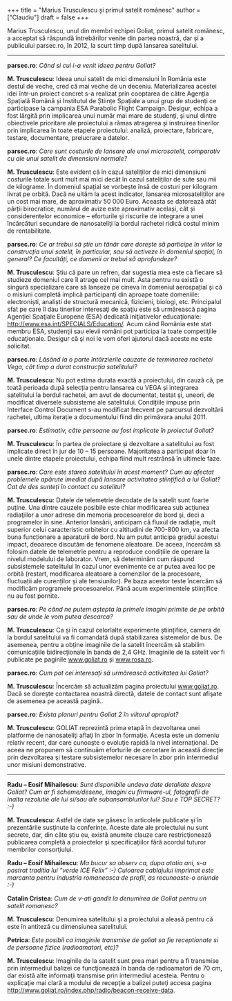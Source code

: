 +++
title = "Marius Trusculescu și primul satelit românesc"
author = ["Claudiu"]
draft = false
+++

Marius Trusculescu, unul din membri echipei Goliat, primul satelit românesc, a acceptat să răspundă întrebărilor venite din partea noastră, dar și a publicului parsec.ro, în 2012, la scurt timp după lansarea satelitului.

---

**parsec.ro**: _Când si cui i-a venit ideea pentru Goliat?_

**M. Trusculescu**: Ideea unui satelit de mici dimensiuni în România este destul de veche, cred că mai veche de un deceniu. Materializarea acestei idei într-un proiect concret s-a realizat prin cooptarea de către Agenția Spațială Română și Institutul de Științe Spațiale a unui grup de studenți ce participase la campania ESA Parabolic Flight Campaign. Desigur, echipa a fost lărgită prin implicarea unui număr mai mare de studenți, și unul dintre obiectivele prioritare ale proiectului a rămas atragerea şi instruirea tinerilor prin implicarea în toate etapele proiectului: analiză, proiectare, fabricare, testare, documentare, prelucrare a datelor.

**parsec.ro**: _Care sunt costurile de lansare ale unui microsatelit, comparativ cu ale unui satelit de dimensiuni normale?_

**M. Trusculescu**: Este evident că în cazul sateliților de mici dimensiuni costurile totale sunt mult mai mici decât în cazul sateliților de sute sau mii de kilograme. În domeniul spațial se vorbește însă de costuri per kilogram livrat pe orbită. Dacă ne uităm la acest indicator, lansarea microsateliților are un cost mai mare, de aproximativ 50 000 Euro. Aceasta se datorează atât părții birocratice, numărul de avize este aproximativ același, cât și considerentelor economice – eforturile şi riscurile de integrare a unei încărcături secundare de nanosateliți la bordul rachetei ridică costul minim de rentabilitate.

**parsec.ro**: _Ce ar trebui să știe un tânăr care dorește să participe în viitor la construcția unui satelit, în particular, sau să activeze în domeniul spațial, în general? Ce facultăți, ce domenii ar trebui să aprofundeze?_

**M. Trusculescu**: Ştiu că pare un refren, dar sugestia mea este ca fiecare să studieze domeniul care îl atrage cel mai mult. Asta pentru nu există o singură specializare care să lanseze pe cineva în domeniul aerospațial şi că o misiuni completă implică participanţi din aproape toate domeniile: electroniști, analiști de structură mecanică, fizicieni, biologi, etc. Principalul sfat pe care îl dau tinerilor interesaţi de spaţiu este să urmărească pagina Agenţiei Spaţiale Europene (ESA) dedicată iniţiativelor educaţionale: <http://www.esa.int/SPECIALS/Education/>. Acum când România este stat membru ESA, studenţii sau elevii români pot participa la toate competiţiile educaţionale. Desigur că şi noi le vom oferi ajutorul dacă aceste ne este solicitat.

**parsec.ro**: _Lăsând la o parte întârzierile cauzate de terminarea rachetei Vega, cât timp a durat construcția satelitului?_

**M. Trusculescu**: Nu pot estima durata exactă a proiectului, din cauză că, pe toată perioada după selecția pentru lansarea cu VEGA și integrarea satelitului la bordul rachetei, am avut de documentat, testat și, uneori, de modificat diversele subsisteme ale satelitului. Condițiile impuse prin Interface Control Document s-au modificat frecvent pe parcursul dezvoltării rachetei, ultima iterație a documentului fiind din primăvara anului 2011.

**parsec.ro**: _Estimativ, câte persoane au fost implicate în proiectul Goliat?_

**M. Trusculescu**: În partea de proiectare și dezvoltare a satelitului au fost implicate direct în jur de 10 – 15 persoane. Majoritatea a participat doar în unele dintre etapele proiectului, echipa fiind mult restrânsă în ultimele faze.

**parsec.ro**: _Care este starea satelitului în acest moment? Cum au afectat problemele apărute imediat după lansare activitatea științifică a lui Goliat? Cat de des sunteți în contact cu satelitul?_

**M. Trusculescu**: Datele de telemetrie decodate de la satelit sunt foarte puține. Una dintre cauzele posibile este chiar modificarea sub acţiunea radiaţiilor a unor adrese din memoria procesoarelor de bord şi, deci a programelor în sine. Anterior lansării, anticipam că fluxul de radiație, mult superior celui caracteristic orbitelor cu altitudini de 700-800 km, va afecta buna funcționare a aparaturii de bord. Nu am putut anticipa gradul acestui impact, deoarece discutăm de fenomene aleatoare. De aceea, încercăm să folosim datele de telemetrie pentru a reproduce condițiile de operare la nivelul modelului de laborator. Vrem, să determinăm cum răspund subsistemele satelitului în cazul unor evenimente ce ar putea avea loc pe orbită (restart, modificarea aleatoare a comenzilor de la procesoare, fluctuații ale curenților și ale tensiunilor). Pe baza acestor teste încercăm să modificăm programele procesoarelor. Până acum experimentele științifice nu au fost pornite.

**parsec.ro**: _Pe când ne putem aștepta la primele imagini primite de pe orbită sau de unde le vom putea descarca?_

**M. Trusculescu**: Ca și în cazul celorlalte experimente științifice, camera de la bordul satelitului va fi comandată după stabilizarea sistemelor de bus. De asemenea, pentru a obține imaginile de la satelit încercăm să stabilim comunicațiile bidirecționale în banda de 2,4 GHz. Imaginile de la satelit vor fi publicate pe paginile www.goliat.ro și www.rosa.ro.

**parsec.ro**: _Cum pot cei interesați să urmărească activitatea lui Goliat?_

**M. Trusculescu**: Încercăm să actualizăm pagina proiectului www.goliat.ro. Dacă se doreşte contactarea noastră directă, datele de contact sunt afişate de asemenea pe această pagină..

**parsec.ro**: _Exista planuri pentru Goliat 2 în viitorul apropiat?_

**M. Trusculescu**: GOLIAT reprezintă prima etapă în dezvoltarea unei platforme de nanosateliţi aflaţi în zbor în formaţie. Acesta este un domeniu relativ recent, dar care cunoaşte o evoluţie rapidă la nivel internaţional. De aceea ne propunem să continuăm eforturile de cercetare în această direcţie prin dezvoltarea şi testare subsistemelor necesare în zbor prin intermediul unor misiuni demonstrative.

---

**Radu – Eosif Mihailescu**: _Sunt disponibile undeva date detaliate despre Goliat? Cum ar fi scheme/desene, imagini cu firmware-ul, fotografii de inalta rezolutie ale lui si/sau ale subansamblurilor lui? Sau e TOP SECRET? :-)_

**M. Trusculescu**: Astfel de date se găsesc în articolele publicate şi în prezentările susţinute la conferinţe. Aceste date ale proiectului nu sunt secrete, dar, din câte ştiu eu, există anumite clauze care restricţionează publicarea completă a proiectelor şi specificaţiilor fără acordul tuturor membrilor consorţiului.

**Radu – Eosif Mihailescu**: _Ma bucur sa observ ca, dupa atatia ani, s-a pastrat traditia lui “verde ICE Felix” :-) Culoarea cablajului imprimat este marcanta pentru industria romaneasca de profil, as recunoaste-o oriunde :-)_

**Catalin Cristea**: _Cum de v-ati gandit la denumirea de Goliat pentru un satelit romanesc?_

**M. Trusculescu**: Denumirea satelitului şi a proiectului a aleasă pentru că este în antiteză cu dimensiunea satelitului.

**Petrica**: _Este posibil ca imaginile transmise de goliat sa fie receptionate si de persoane fizice (radioamatori, etc)?_

**M. Trusculescu**: Imaginile de la satelit sunt prea mari pentru a fi transmise prin intermediul balizei ce funcţionează în banda de radioamatori de 70 cm, dar există alte informaţii transmise prin intermediul acesteia. Pentru o explicaţie mai clară a modului de recepţie a balizei puteţi accesa pagina <http://www.goliat.ro/index.php/radio/beacon-receive-data>.